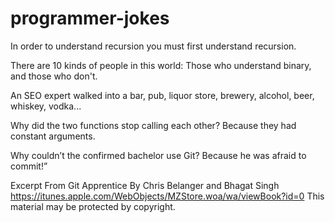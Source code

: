 # programmer-jokes

In order to understand recursion you must first understand recursion.

There are 10 kinds of people in this world: Those who understand binary, and those who don't.

An SEO expert walked into a bar, pub, liquor store, brewery, alcohol, beer, whiskey, vodka...

Why did the two functions stop calling each other? Because they had constant arguments.

Why couldn’t the confirmed bachelor use Git? Because he was afraid to commit!”

Excerpt From
Git Apprentice
By Chris Belanger and Bhagat Singh
https://itunes.apple.com/WebObjects/MZStore.woa/wa/viewBook?id=0
This material may be protected by copyright.
